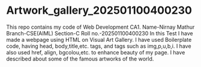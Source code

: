 # Artwork_gallery_202501100400230
This repo contains my code of Web Development CA1.
Name-Nirnay Mathur
Branch-CSE(AIML)
Section-C
Roll no.-202501100400230
In this Test I have made a webpage using HTML on Visual Art Gallery.
I have used Boilerplate code, having head, body,title,etc. tags, and tags such as img,p,u,b,i.
I have also used href, align, bgcolou,etc. to enhance beauty of my page.
I have described about some of the famous artworks of the world.
